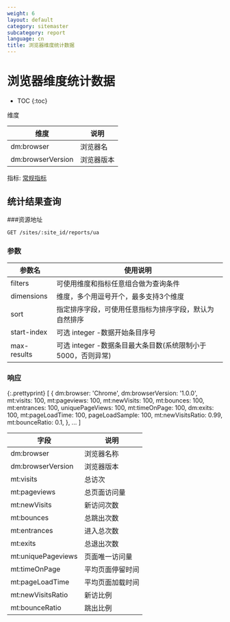 ```yaml
---
weight: 6
layout: default
category: sitemaster
subcategory: report
language: cn
title: 浏览器维度统计数据
---
```


# 浏览器维度统计数据

* TOC
{:toc}

维度

| 维度              | 说明       |
|-------------------|------------|
| dm:browser        | 浏览器名   |
| dm:browserVersion | 浏览器版本 |

指标: [常规指标](/doc/sitemaster/v1/cn/site_report.html#常规指标)

## 统计结果查询

###资源地址

    GET /sites/:site_id/reports/ua

### 参数


| 参数名      | 使用说明                                                     |
|-------------|--------------------------------------------------------------|
| filters     | 可使用维度和指标任意组合做为查询条件                         |
| dimensions  | 维度，多个用逗号开个，最多支持3个维度                        |
| sort        | 指定排序字段，可使用任意指标为排序字段，默认为自然排序       |
| start-index | 可选 integer -数据开始条目序号                               |
| max-results | 可选 integer -数据条目最大条目数(系统限制小于5000，否则异常) |


### 响应

{:.prettyprint}
    [
        {
            dm:browser: 'Chrome',
            dm:browserVersion: '1.0.0',
            mt:visits: 100,
            mt:pageviews: 100,
            mt:newVisits: 100,
            mt:bounces: 100,
            mt:entrances: 100,
            uniquePageViews: 100,
            mt:timeOnPage: 100,
            dm:exits: 100,
            mt:pageLoadTime: 100,
            pageLoadSample: 100,
            mt:newVisitsRatio: 0.99,
            mt:bounceRatio: 0.1,
        },
        ...
    ]


| 字段                 | 说明             |
|----------------------|------------------|
| dm:browser           | 浏览器名称       |
| dm:browserVersion    | 浏览器版本       |
| mt:visits            | 总访次           |
| mt:pageviews         | 总页面访问量     |
| mt:newVisits         | 新访问次数       |
| mt:bounces           | 总跳出次数       |
| mt:entrances         | 进入总次数       |
| mt:exits             | 总退出次数       |
| mt:uniquePageviews   | 页面唯一访问量   |
| mt:timeOnPage        | 平均页面停留时间 |
| mt:pageLoadTime      | 平均页面加载时间 |
| mt:newVisitsRatio | 新访比例         |
| mt:bounceRatio       | 跳出比例         |
